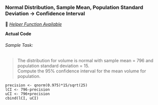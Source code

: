 ### Normal Distribution, Sample Mean, Population Standard Deviation &#8594; Confidence Interval
:white_heart: [_Helper Function Available_](../../[SC]-Descriptive-Analytics/[SC]-Sampling-and-Estimation/[HF]-Confidence-Interval_Mean_Known-Population-sd.md)

**Actual Code**
###### Sample Task:
>The distribution for volume is normal with sample mean = 796 and population standard deviation = 15.</br>Compute the 95% confidence interval for the mean volume for population.
```
precision <- qnorm(0.975)*15/sqrt(25)
lCI <- 796-precision
uCI <- 796+precision
cbind(lCI, uCI)
```
